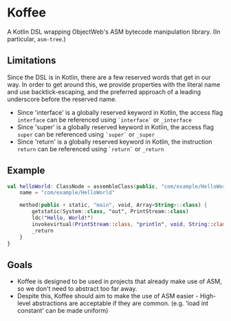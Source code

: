 # Koffee

A Kotlin DSL wrapping ObjectWeb's ASM bytecode manipulation library. (In particular, `asm-tree`.)

## Limitations

Since the DSL is in Kotlin, there are a few reserved words that get in our way.
In order to get around this, we provide properties with the literal name and use backtick-escaping,
and the preferred approach of a leading underscore before the reserved name.

- Since 'interface' is a globally reserved keyword in Kotlin, the access flag `interface` can be referenced using
`` `interface` `` or `_interface`
- Since 'super' is a globally reserved keyword in Kotlin, the access flag `super` can be referenced using
`` `super` `` or `_super`
- Since 'return' is a globally reserved keyword in Kotlin, the instruction `return` can be referenced using
`` `return` `` or `_return`

## Example

```kotlin
val helloWorld: ClassNode = assembleClass(public, "com/example/HelloWorld") {
    name = "com/example/HelloWorld"

    method(public + static, "main", void, Array<String>::class) {
        getstatic(System::class, "out", PrintStream::class)
        ldc("Hello, World!")
        invokevirtual(PrintStream::class, "println", void, String::class)
        _return
    }
}
```

## Goals

- Koffee is designed to be used in projects that already make use of ASM, so we don't need to abstract too far away.
- Despite this, Koffee should aim to make the use of ASM easier - High-level abstractions are acceptable if they are common. (e.g. 'load int constant' can be made uniform)
